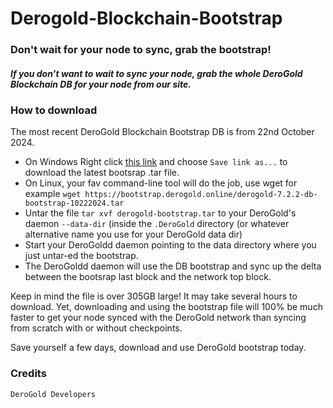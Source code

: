 # Derogold-Blockchain-Bootstrap
### Don't wait for your node to sync, grab the bootstrap!
##### If you don’t want to wait to sync your node, grab the whole DeroGold Blockchain DB for your node from our site.

### How to download
The most recent DeroGold Blockchain Bootstrap DB is from 22nd October 2024. 

- On Windows Right click [this link](https://bootstrap.derogold.online/derogold-7.2.2-db-bootstrap-10222024.tar) and choose `Save link as...` to download the latest bootsrap .tar file.
- On Linux, your fav command-line tool will do the job, use wget for example `wget https://bootstrap.derogold.online/derogold-7.2.2-db-bootstrap-10222024.tar`
- Untar the file `tar xvf derogold-bootstrap.tar` to your DeroGold's daemon `--data-dir` (inside the `.DeroGold` directory (or whatever alternative name you use for your DeroGold data dir)
- Start your DeroGoldd daemon pointing to the data directory where you just untar-ed the bootstrap.
- The DeroGoldd daemon will use the DB bootstrap and sync up the delta between the bootsrap last block and the network top block.

Keep in mind the file is over 305GB large! 
It may take several hours to download.
Yet, downloading and using the bootstrap file will 100% be much faster to get your node synced with the DeroGold network than syncing from scratch with or without checkpoints. 

Save yourself a few days, download and use DeroGold bootstrap today. 

### Credits
`DeroGold Developers`

